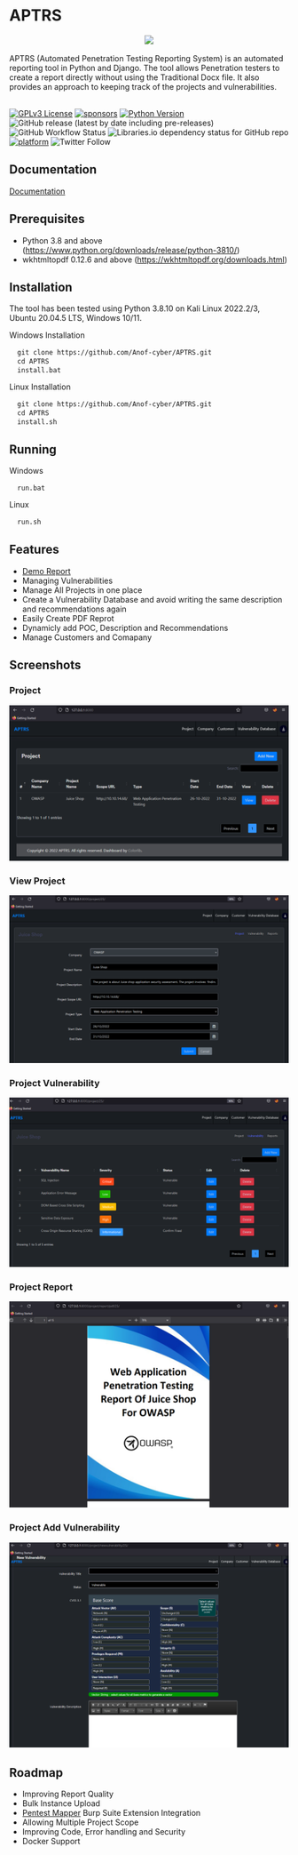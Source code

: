 
# APTRS
<p align="center">
  <img src="https://i.ibb.co/JQdKWHL/APTRS.png" />
</p>
APTRS (Automated Penetration Testing Reporting System) is an automated reporting tool in Python and Django. The tool allows Penetration testers to create a report directly without using the Traditional Docx file. It also provides an approach to keeping track of the projects and vulnerabilities. 
<br/><br/>

[![GPLv3 License](https://img.shields.io/badge/License-GPL%20v3-yellow.svg)](https://opensource.org/licenses/)
[![sponsors](https://img.shields.io/github/sponsors/Anof-cyber)](https://github.com/sponsors/Anof-cyber)
[![Python Version](https://img.shields.io/badge/Python-3.8-brightgreen)](https://www.python.org/downloads/release/python-3810/)
![GitHub release (latest by date including pre-releases)](https://img.shields.io/github/v/release/Anof-cyber/APTRS?include_prereleases)
![GitHub Workflow Status](https://img.shields.io/github/workflow/status/Anof-cyber/APTRS/Django%20CI)
![Libraries.io dependency status for GitHub repo](https://img.shields.io/librariesio/github/Anof-cyber/aptrs)
[![platform](https://img.shields.io/badge/platform-osx%2Flinux%2Fwindows-green.svg)](https://github.com/Anof-cyber/APTRS)
![Twitter Follow](https://img.shields.io/twitter/follow/ano_f_)


## Documentation

[Documentation](https://anof-cyber.github.io/APTRS/)


## Prerequisites

- Python 3.8 and above (https://www.python.org/downloads/release/python-3810/)
- wkhtmltopdf 0.12.6 and above (https://wkhtmltopdf.org/downloads.html)


## Installation

The tool has been tested using Python 3.8.10 on Kali Linux 2022.2/3, Ubuntu 20.04.5 LTS, Windows 10/11.

Windows Installation

```Windows
  git clone https://github.com/Anof-cyber/APTRS.git
  cd APTRS
  install.bat
```
    
Linux Installation

```Windows
  git clone https://github.com/Anof-cyber/APTRS.git
  cd APTRS
  install.sh
```
  
## Running

Windows 
```Windows
  run.bat
```


Linux
```bash
  run.sh
```



## Features
- [Demo Report](/Doc/Report/Web%20Application%20Penetration%20Testing%20Report%20of%20Juice%20Shop.pdf)
- Managing Vulnerabilities
- Manage All Projects in one place
- Create a Vulnerability Database and avoid writing the same description and recommendations again
- Easily Create PDF Reprot
- Dynamicly add POC, Description and Recommendations
- Manage Customers and Comapany


## Screenshots

### Project
![App Screenshot](/Doc/image/Project.png)


### View Project
![App Screenshot](/Doc/image/View%20Project.png)


### Project Vulnerability
![App Screenshot](/Doc/image/Project%20Vulnerability.png)

### Project Report
![App Screenshot](/Doc/image/Project%20Report.png)


### Project Add Vulnerability
![App Screenshot](/Doc/image/Project%20New%20Vulnerability.png)


## Roadmap

- Improving Report Quality
- Bulk Instance Upload
- [Pentest Mapper](https://portswigger.net/bappstore/af490ae7e79546fa81a28d8d0b90874e) Burp Suite Extension Integration
- Allowing Multiple Project Scope
- Improving Code, Error handling and Security
- Docker Support
